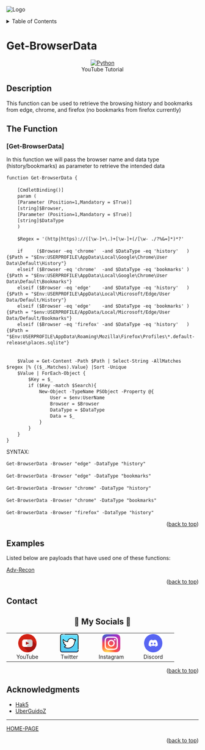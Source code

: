 ![Logo](https://github.com/I-Am-Jakoby/hak5-submissions/blob/main/Assets/logo-170-px.png?raw=true)

<!-- TABLE OF CONTENTS -->
<details>
  <summary>Table of Contents</summary>
  <ol>
    <li><a href="#Description">Description</a></li>
    <li><a href="#The-Function">The Function</a></li>
    <li><a href="#Examples">Examples</a></li>
    <li><a href="#Contact">Contact</a></li>
    <li><a href="#Acknowledgments">Acknowledgments</a></li>
  </ol>
</details>

# Get-BrowserData

<p align="center">
      <a href="https://www.youtube.com/watch?v=6lScbYNLtJ4&t">
        <img src=https://i.ytimg.com/vi/6lScbYNLtJ4/hqdefault.jpg width="300" alt="Python" />
      </a>
      <br>YouTube Tutorial	
</p>

## Description

This function can be used to retrieve the browsing history and bookmarks from edge, chrome, and firefox (no bookmarks from firefox currently)

## The Function

### [Get-BrowserData] 

In this function we will pass the browser name and data type (history/bookmarks) as parameter to retrieve the intended data

```
function Get-BrowserData {

    [CmdletBinding()]
    param (	
    [Parameter (Position=1,Mandatory = $True)]
    [string]$Browser,    
    [Parameter (Position=1,Mandatory = $True)]
    [string]$DataType 
    ) 

    $Regex = '(http|https)://([\w-]+\.)+[\w-]+(/[\w- ./?%&=]*)*?'

    if     ($Browser -eq 'chrome'  -and $DataType -eq 'history'   )  {$Path = "$Env:USERPROFILE\AppData\Local\Google\Chrome\User Data\Default\History"}
    elseif ($Browser -eq 'chrome'  -and $DataType -eq 'bookmarks' )  {$Path = "$Env:USERPROFILE\AppData\Local\Google\Chrome\User Data\Default\Bookmarks"}
    elseif ($Browser -eq 'edge'    -and $DataType -eq 'history'   )  {$Path = "$Env:USERPROFILE\AppData\Local\Microsoft/Edge/User Data/Default/History"}
    elseif ($Browser -eq 'edge'    -and $DataType -eq 'bookmarks' )  {$Path = "$env:USERPROFILE/AppData/Local/Microsoft/Edge/User Data/Default/Bookmarks"}
    elseif ($Browser -eq 'firefox' -and $DataType -eq 'history'   )  {$Path = "$Env:USERPROFILE\AppData\Roaming\Mozilla\Firefox\Profiles\*.default-release\places.sqlite"}
    

    $Value = Get-Content -Path $Path | Select-String -AllMatches $regex |% {($_.Matches).Value} |Sort -Unique
    $Value | ForEach-Object {
        $Key = $_
        if ($Key -match $Search){
            New-Object -TypeName PSObject -Property @{
                User = $env:UserName
                Browser = $Browser
                DataType = $DataType
                Data = $_
            }
        }
    } 
}
```
SYNTAX:

```
Get-BrowserData -Browser "edge" -DataType "history"

Get-BrowserData -Browser "edge" -DataType "bookmarks"

Get-BrowserData -Browser "chrome" -DataType "history"

Get-BrowserData -Browser "chrome" -DataType "bookmarks"

Get-BrowserData -Browser "firefox" -DataType "history"
```

<p align="right">(<a href="#top">back to top</a>)</p>


## Examples

Listed below are payloads that have used one of these functions:

[Adv-Recon](https://github.com/I-Am-Jakoby/hak5-submissions/tree/main/OMG/Payloads/OMG-ADV-Recon)




<p align="right">(<a href="#top">back to top</a>)</p>

<!-- CONTACT -->
## Contact

<h2 align="center">📱 My Socials 📱</h2>
<div align=center>
<table>
  <tr>
    <td align="center" width="96">
      <a href="https://youtube.com/c/IamJakoby?sub_confirmation=1">
        <img src=https://github.com/I-Am-Jakoby/I-Am-Jakoby/blob/main/img/youtube-svgrepo-com.svg width="48" height="48" alt="C#" />
      </a>
      <br>YouTube
    </td>
    <td align="center" width="96">
      <a href="https://twitter.com/I_Am_Jakoby">
        <img src=https://github.com/I-Am-Jakoby/I-Am-Jakoby/blob/main/img/twitter.png width="48" height="48" alt="Python" />
      </a>
      <br>Twitter
    </td>
    <td align="center" width="96">
      <a href="https://www.instagram.com/i_am_jakoby/">
        <img src=https://github.com/I-Am-Jakoby/I-Am-Jakoby/blob/main/img/insta.png width="48" height="48" alt="Golang" />
      </a>
      <br>Instagram
    </td>
    <td align="center" width="96">
      <a href="https://discord.gg/MYYER2ZcJF">
        <img src=https://github.com/I-Am-Jakoby/I-Am-Jakoby/blob/main/img/discord-v2-svgrepo-com.svg width="48" height="48" alt="Jsonnet" />
      </a>
      <br>Discord
    </td>
  </tr>
</table>
</div>



<p align="right">(<a href="#top">back to top</a>)</p>

<!-- ACKNOWLEDGMENTS -->
## Acknowledgments

* [Hak5](https://hak5.org/)
* [UberGuidoZ](https://github.com/UberGuidoZ)

***

[HOME-PAGE](https://github.com/I-Am-Jakoby/PowerShell-for-Hackers)

<p align="right">(<a href="#top">back to top</a>)</p>
